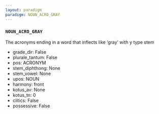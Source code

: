 ```yaml
---
layout: paradigm
paradigm: NOUN_ACRO_GRAY
---
```

### ` NOUN_ACRO_GRAY `

The acronyms ending in a word that inflects like ‘gray’ with y type stem
* grade_dir: False
* plurale_tantum: False
* pos: ACRONYM
* stem_diphthong: None
* stem_vowel: None
* upos: NOUN
* harmony: front
* kotus_av: None
* kotus_tn: 0
* clitics: False
* possessive: False
